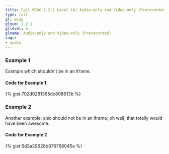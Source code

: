 ```yaml
---
title: Fail WCAG 1.2.1 Level (A) Audio-only and Video-only (Prerecorded)
type: fail
gl: wcag
glnum: 1.2.1
gllevel: a
glname: Audio-only and Video-only (Prerecorded)
tags:
- audio
---
```


### Example 1
Example which shouldn't be in an iframe.

#### Code for Example 1
{% gist 702d0281365dc808613b  %}

### Example 2
Another example; also should not be in an iframe; oh well, that totally would have been awesome.

#### Code for Example 2
{% gist 6d3a29628b876766045a %}